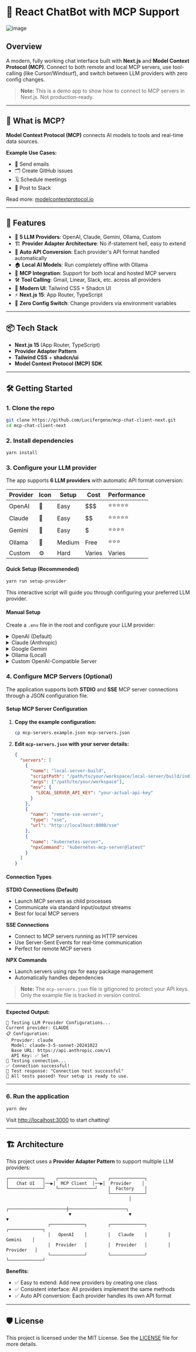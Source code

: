 # 💬 React ChatBot with MCP Support



![image](https://github.com/user-attachments/assets/e4e802ce-693e-4e0e-a35c-61b634137388)



## Overview

A modern, fully working chat interface built with **Next.js** and **Model Context Protocol (MCP)**. Connect to both remote and local MCP servers, use tool-calling (like Cursor/Windsurf), and switch between LLM providers with zero config changes.

> **Note:** This is a demo app to show how to connect to MCP servers in Next.js. Not production-ready.

---

## 🧠 What is MCP?

**Model Context Protocol (MCP)** connects AI models to tools and real-time data sources.

**Example Use Cases:**

- 📧 Send emails
- 🗂️ Create GitHub issues
- 🗓️ Schedule meetings
- 💬 Post to Slack

Read more: [modelcontextprotocol.io](https://modelcontextprotocol.io/introduction)

---

## 🚀 Features

- 🧠 **5 LLM Providers**: OpenAI, Claude, Gemini, Ollama, Custom
- 🏗️ **Provider Adapter Architecture**: No if-statement hell, easy to extend
- 🔄 **Auto API Conversion**: Each provider's API format handled automatically
- 🏠 **Local AI Models**: Run completely offline with Ollama
- 🔗 **MCP Integration**: Support for both local and hosted MCP servers
- 🛠️ **Tool Calling**: Gmail, Linear, Slack, etc. across all providers
- 💅 **Modern UI**: Tailwind CSS + Shadcn UI
- ⚡ **Next.js 15**: App Router, TypeScript
- 🎯 **Zero Config Switch**: Change providers via environment variables

---

## 📦 Tech Stack

- **Next.js 15** (App Router, TypeScript)
- **Provider Adapter Pattern**
- **Tailwind CSS** + **shadcn/ui**
- **Model Context Protocol (MCP) SDK**

---

## 🛠️ Getting Started

### 1. Clone the repo

```bash
git clone https://github.com/Lucifergene/mcp-chat-client-next.git
cd mcp-chat-client-next
```

### 2. Install dependencies

```bash
yarn install
```

### 3. Configure your LLM provider

The app supports **6 LLM providers** with automatic API format conversion:

| Provider | Icon | Setup | Cost | Performance |
|----------|------|-------|------|-------------|
| OpenAI   | 🤖   | Easy  | $$$  | ⭐⭐⭐⭐⭐      |
| Claude   | 🧠   | Easy  | $$   | ⭐⭐⭐⭐⭐      |
| Gemini   | 💎   | Easy  | $    | ⭐⭐⭐⭐       |
| Ollama   | 🦙   | Medium| Free | ⭐⭐⭐        |
| Custom   | ⚙️   | Hard  | Varies| Varies    |

#### Quick Setup (Recommended)

```bash
yarn run setup-provider
```

This interactive script will guide you through configuring your preferred LLM provider.

#### Manual Setup

Create a `.env` file in the root and configure your LLM provider:

<details>
<summary>OpenAI (Default)</summary>

```env
LLM_PROVIDER=openai
OPENAI_API_KEY=sk-<your_openai_api_key>
OPENAI_MODEL=gpt-4o-mini
```

</details>

<details>
<summary>Claude (Anthropic)</summary>

```env
LLM_PROVIDER=claude
ANTHROPIC_API_KEY=sk-ant-api03-<your_anthropic_api_key>
ANTHROPIC_MODEL=claude-3-5-sonnet-20241022
```

</details>

<details>
<summary>Google Gemini</summary>

```env
LLM_PROVIDER=gemini
GOOGLE_API_KEY=<your_google_api_key>
GEMINI_MODEL=gemini-2.5-flash
```

</details>

<details>
<summary>Ollama (Local)</summary>

First, make sure Ollama is running locally:

```bash
curl -fsSL https://ollama.ai/install.sh | sh
ollama pull llama3.1:8b
ollama serve
```

Then configure your `.env`:

```env
LLM_PROVIDER=ollama
OLLAMA_BASE_URL=http://localhost:11434/v1
OLLAMA_MODEL=llama3.1:8b
```

</details>

<details>
<summary>Custom OpenAI-Compatible Server</summary>

```env
LLM_PROVIDER=custom
CUSTOM_BASE_URL=http://your-server:port/v1
CUSTOM_API_KEY=your-api-key
CUSTOM_MODEL=your-model-name
```

</details>

### 4. Configure MCP Servers (Optional)

The application supports both **STDIO** and **SSE** MCP server connections through a JSON configuration file.

#### Setup MCP Server Configuration

1. **Copy the example configuration:**

   ```bash
   cp mcp-servers.example.json mcp-servers.json
   ```

2. **Edit `mcp-servers.json` with your server details:**

   ```json
   {
     "servers": [
       {
         "name": "local-server-build",
         "scriptPath": "/path/to/your/workspace/local-server/build/index.js",
         "args": ["/path/to/your/workspace"],
         "env": {
           "LOCAL_SERVER_API_KEY": "your-actual-api-key"
         }
       },
       {
         "name": "remote-sse-server",
         "type": "sse",
         "url": "http://localhost:8000/sse"
       },
       {
         "name": "kubernetes-server",
         "npxCommand": "kubernetes-mcp-server@latest"
       }
     ]
   }
   ```

#### Connection Types

**STDIO Connections (Default)**

- Launch MCP servers as child processes
- Communicate via standard input/output streams
- Best for local MCP servers

**SSE Connections**

- Connect to MCP servers running as HTTP services  
- Use Server-Sent Events for real-time communication
- Perfect for remote MCP servers

**NPX Commands**

- Launch servers using npx for easy package management
- Automatically handles dependencies

> **Note:** The `mcp-servers.json` file is gitignored to protect your API keys. Only the example file is tracked in version control.

---

**Expected Output:**

```
🧪 Testing LLM Provider Configurations...
Current provider: CLAUDE
📋 Configuration:
  Provider: claude
  Model: claude-3-5-sonnet-20241022
  Base URL: https://api.anthropic.com/v1
  API Key: ✅ Set
🔗 Testing connection...
✅ Connection successful!
📨 Test response: "Connection test successful"
🎉 All tests passed! Your setup is ready to use.
```

---

### 6. Run the application

```bash
yarn dev
```

Visit [http://localhost:3000](http://localhost:3000) to start chatting!

---

## 🏗️ Architecture

This project uses a **Provider Adapter Pattern** to support multiple LLM providers:

```
┌─────────────┐    ┌──────────────┐    ┌─────────────┐
│   Chat UI   │──▶│  MCP Client  │──▶│  Provider    │
└─────────────┘    └──────────────┘    │  Factory    │
                                       └─────────────┘
                                               │
                        ┌──────────────────────┼──────────────────────┐
                        ▼                      ▼                      ▼
                ┌─────────────┐        ┌─────────────┐        ┌─────────────┐
                │   OpenAI    │        │   Claude    │        │   Gemini    │
                │  Provider   │        │  Provider   │        │  Provider   │
                └─────────────┘        └─────────────┘        └─────────────┘
```

**Benefits:**

- ✅ Easy to extend: Add new providers by creating one class
- ✅ Consistent interface: All providers implement the same methods
- ✅ Auto API conversion: Each provider handles its own API format

---

## 🛡️ License

This project is licensed under the MIT License. See the [LICENSE](LICENSE) file for more details.
